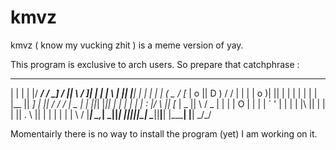 # kmvz
kmvz ( know my vucking zhit ) is a meme version of yay.

This program is exclusive to arch users. So prepare that catchphrase :



 ____      __ __  _____   ___       ____  ____      __  __ __      ____   ______  __    __ 
|    |    |  |  |/ ___/  /  _]     /    ||    \    /  ]|  |  |    |    \ |      ||  |__|  |
 |  |     |  |  (   \_  /  [_     |  o  ||  D  )  /  / |  |  |    |  o  )|      ||  |  |  |
 |  |     |  |  |\__  ||    _]    |     ||    /  /  /  |  _  |    |     ||_|  |_||  |  |  |
 |  |     |  :  |/  \ ||   [_     |  _  ||    \ /   \_ |  |  |    |  O  |  |  |  |  `  '  |
 |  |     |     |\    ||     |    |  |  ||  .  \\     ||  |  |    |     |  |  |   \      / 
|____|     \__,_| \___||_____|    |__|__||__|\_| \____||__|__|    |_____|  |__|    \_/\_/  
                                                                                           

Momentairly there is no way to install the program (yet) I am working on it.
